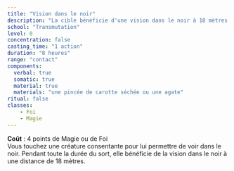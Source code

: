 ```yaml
---
title: "Vision dans le noir"
description: "La cible bénéficie d'une vision dans le noir à 18 mètres."
school: "Transmutation"
level: 0
concentration: false
casting_time: "1 action"
duration: "8 heures"
range: "contact"
components:
  verbal: true
  somatic: true
  material: true
  materials: "une pincée de carotte séchée ou une agate"
ritual: false
classes:
    - Foi
    - Magie
---
```

**Coût** : 4 points de Magie ou de Foi  
Vous touchez une créature consentante pour lui permettre de voir dans le noir. Pendant toute la durée du sort, elle bénéficie de la vision dans le noir à une distance de 18 mètres.
